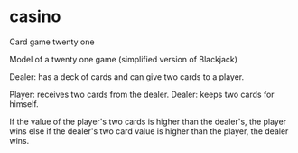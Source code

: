 casino
======

Card game twenty one

Model of a twenty one game (simplified version of Blackjack)

Dealer: has a deck of cards and can give two cards to a player. 

Player: receives two cards from the dealer.
Dealer: keeps two cards for himself.

If the value of the player's two cards is higher than the dealer's, 
the player wins else if the dealer's two card value is higher than 
the player, the dealer wins.

